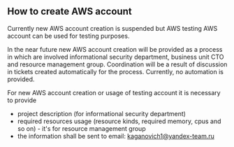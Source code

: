 ## How to create AWS account

Currently new AWS account creation is suspended but AWS testing AWS account can be used for
testing purposes.

In the near future new AWS account creation will be provided as a process in which
are involved informational security department, business unit CTO and resource management group.
Coordination will be a result of discussion in tickets created automatically for the process.
Currently, no automation is provided.

For new AWS account creation or usage of testing account it is necessary to provide
* project description (for informational security department)
* required resources usage (resource kinds, required memory, cpus and so on) - it's for resource
management group
* the information shall be sent to email: kaganovich1@yandex-team.ru


